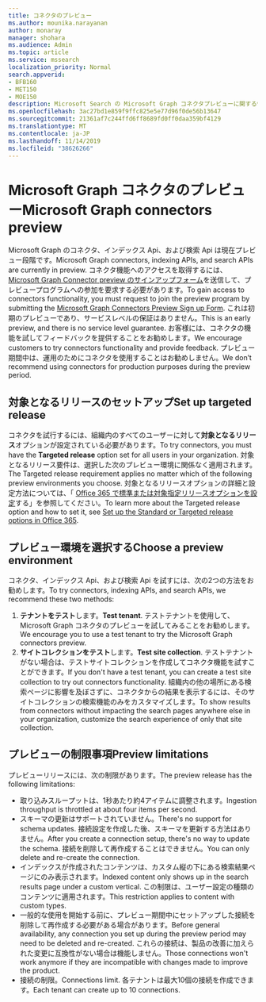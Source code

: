 ```yaml
---
title: コネクタのプレビュー
ms.author: mounika.narayanan
author: monaray
manager: shohara
ms.audience: Admin
ms.topic: article
ms.service: mssearch
localization_priority: Normal
search.appverid:
- BFB160
- MET150
- MOE150
description: Microsoft Search の Microsoft Graph コネクタプレビューに関する情報を確認します。
ms.openlocfilehash: 3ac27bd1e859f9ffc825e5e77d96f0de56b13647
ms.sourcegitcommit: 21361af7c244ffd6ff8689fd0ff0daa359bf4129
ms.translationtype: MT
ms.contentlocale: ja-JP
ms.lasthandoff: 11/14/2019
ms.locfileid: "38626266"
---
```

# <a name="microsoft-graph-connectors-preview"></a><span data-ttu-id="13857-103">Microsoft Graph コネクタのプレビュー</span><span class="sxs-lookup"><span data-stu-id="13857-103">Microsoft Graph connectors preview</span></span>

<span data-ttu-id="13857-104">Microsoft Graph のコネクタ、インデックス Api、および検索 Api は現在プレビュー段階です。</span><span class="sxs-lookup"><span data-stu-id="13857-104">Microsoft Graph connectors, indexing APIs, and search APIs are currently in preview.</span></span> <span data-ttu-id="13857-105">コネクタ機能へのアクセスを取得するには、 <a href="https://forms.office.com/Pages/ResponsePage.aspx?id=v4j5cvGGr0GRqy180BHbRxWYgu82J_RFnMMATAS6_chUNVYwNU1CMDNZUDBSSDZKWVo2RDJDRjRLQi4u" target="_blank">Microsoft Graph Connector preview のサインアップフォーム</a>を送信して、プレビュープログラムへの参加を要求する必要があります。</span><span class="sxs-lookup"><span data-stu-id="13857-105">To gain access to connectors functionality, you must request to join the preview program by submitting the <a href="https://forms.office.com/Pages/ResponsePage.aspx?id=v4j5cvGGr0GRqy180BHbRxWYgu82J_RFnMMATAS6_chUNVYwNU1CMDNZUDBSSDZKWVo2RDJDRjRLQi4u" target="_blank">Microsoft Graph Connectors Preview Sign up Form</a>.</span></span> <span data-ttu-id="13857-106">これは初期のプレビューであり、サービスレベルの保証はありません。</span><span class="sxs-lookup"><span data-stu-id="13857-106">This is an early preview, and there is no service level guarantee.</span></span> <span data-ttu-id="13857-107">お客様には、コネクタの機能を試してフィードバックを提供することをお勧めします。</span><span class="sxs-lookup"><span data-stu-id="13857-107">We encourage customers to try connectors functionality and provide feedback.</span></span> <span data-ttu-id="13857-108">プレビュー期間中は、運用のためにコネクタを使用することはお勧めしません。</span><span class="sxs-lookup"><span data-stu-id="13857-108">We don’t recommend using connectors for production purposes during the preview period.</span></span>

## <a name="set-up-targeted-release"></a><span data-ttu-id="13857-109">対象となるリリースのセットアップ</span><span class="sxs-lookup"><span data-stu-id="13857-109">Set up targeted release</span></span>
<span data-ttu-id="13857-110">コネクタを試行するには、組織内のすべてのユーザーに対して**対象となるリリース**オプションが設定されている必要があります。</span><span class="sxs-lookup"><span data-stu-id="13857-110">To try connectors, you must have the **Targeted release** option set for all users in your organization.</span></span> <span data-ttu-id="13857-111">対象となるリリース要件は、選択した次のプレビュー環境に関係なく適用されます。</span><span class="sxs-lookup"><span data-stu-id="13857-111">The Targeted release requirement applies no matter which of the following preview environments you choose.</span></span>
<span data-ttu-id="13857-112">対象となるリリースオプションの詳細と設定方法については、「 <a href="https://docs.microsoft.com/office365/admin/manage/release-options-in-office-365?view=o365-worldwide" target="_blank">Office 365 で標準または対象指定リリースオプションを設定</a>する」を参照してください。</span><span class="sxs-lookup"><span data-stu-id="13857-112">To learn more about the Targeted release option and how to set it, see <a href="https://docs.microsoft.com/office365/admin/manage/release-options-in-office-365?view=o365-worldwide" target="_blank">Set up the Standard or Targeted release options in Office 365</a>.</span></span>

## <a name="choose-a-preview-environment"></a><span data-ttu-id="13857-113">プレビュー環境を選択する</span><span class="sxs-lookup"><span data-stu-id="13857-113">Choose a preview environment</span></span> 
<span data-ttu-id="13857-114">コネクタ、インデックス Api、および検索 Api を試すには、次の2つの方法をお勧めします。</span><span class="sxs-lookup"><span data-stu-id="13857-114">To try connectors, indexing APIs, and search APIs, we recommend these two methods:</span></span>
1. <span data-ttu-id="13857-115">**テナントをテスト**します。</span><span class="sxs-lookup"><span data-stu-id="13857-115">**Test tenant**.</span></span>  <span data-ttu-id="13857-116">テストテナントを使用して、Microsoft Graph コネクタのプレビューを試してみることをお勧めします。</span><span class="sxs-lookup"><span data-stu-id="13857-116">We encourage you to use a test tenant to try the Microsoft Graph connectors preview.</span></span>
2. <span data-ttu-id="13857-117">**サイトコレクションをテスト**します。</span><span class="sxs-lookup"><span data-stu-id="13857-117">**Test site collection**.</span></span> <span data-ttu-id="13857-118">テストテナントがない場合は、テストサイトコレクションを作成してコネクタ機能を試すことができます。</span><span class="sxs-lookup"><span data-stu-id="13857-118">If you don't have a test tenant, you can create a test site collection to try out connectors functionality.</span></span> <span data-ttu-id="13857-119">組織内の他の場所にある検索ページに影響を及ぼさずに、コネクタからの結果を表示するには、そのサイトコレクションの検索機能のみをカスタマイズします。</span><span class="sxs-lookup"><span data-stu-id="13857-119">To show results from connectors without impacting the search pages anywhere else in your organization, customize the search experience of only that site collection.</span></span>

## <a name="preview-limitations"></a><span data-ttu-id="13857-120">プレビューの制限事項</span><span class="sxs-lookup"><span data-stu-id="13857-120">Preview limitations</span></span>
<span data-ttu-id="13857-121">プレビューリリースには、次の制限があります。</span><span class="sxs-lookup"><span data-stu-id="13857-121">The preview release has the following limitations:</span></span>
* <span data-ttu-id="13857-122">取り込みスループットは、1秒あたり約4アイテムに調整されます。</span><span class="sxs-lookup"><span data-stu-id="13857-122">Ingestion throughput is throttled at about four items per second.</span></span>
* <span data-ttu-id="13857-123">スキーマの更新はサポートされていません。</span><span class="sxs-lookup"><span data-stu-id="13857-123">There's no support for schema updates.</span></span> <span data-ttu-id="13857-124">接続設定を作成した後、スキーマを更新する方法はありません。</span><span class="sxs-lookup"><span data-stu-id="13857-124">After you create a connection setup, there's no way to update the schema.</span></span> <span data-ttu-id="13857-125">接続を削除して再作成することはできません。</span><span class="sxs-lookup"><span data-stu-id="13857-125">You can only delete and re-create the connection.</span></span>
* <span data-ttu-id="13857-126">インデックスが作成されたコンテンツは、カスタム縦の下にある検索結果ページにのみ表示されます。</span><span class="sxs-lookup"><span data-stu-id="13857-126">Indexed content only shows up in the search results page under a custom vertical.</span></span> <span data-ttu-id="13857-127">この制限は、ユーザー設定の種類のコンテンツに適用されます。</span><span class="sxs-lookup"><span data-stu-id="13857-127">This restriction applies to content with custom types.</span></span>
* <span data-ttu-id="13857-128">一般的な使用を開始する前に、プレビュー期間中にセットアップした接続を削除して再作成する必要がある場合があります。</span><span class="sxs-lookup"><span data-stu-id="13857-128">Before general availability, any connection you set up during the preview period may need to be deleted and re-created.</span></span> <span data-ttu-id="13857-129">これらの接続は、製品の改善に加えられた変更に互換性がない場合は機能しません。</span><span class="sxs-lookup"><span data-stu-id="13857-129">Those connections won't work anymore if they are incompatible with changes made to improve the product.</span></span>
* <span data-ttu-id="13857-130">接続の制限。</span><span class="sxs-lookup"><span data-stu-id="13857-130">Connections limit.</span></span> <span data-ttu-id="13857-131">各テナントは最大10個の接続を作成できます。</span><span class="sxs-lookup"><span data-stu-id="13857-131">Each tenant can create up to 10 connections.</span></span>
